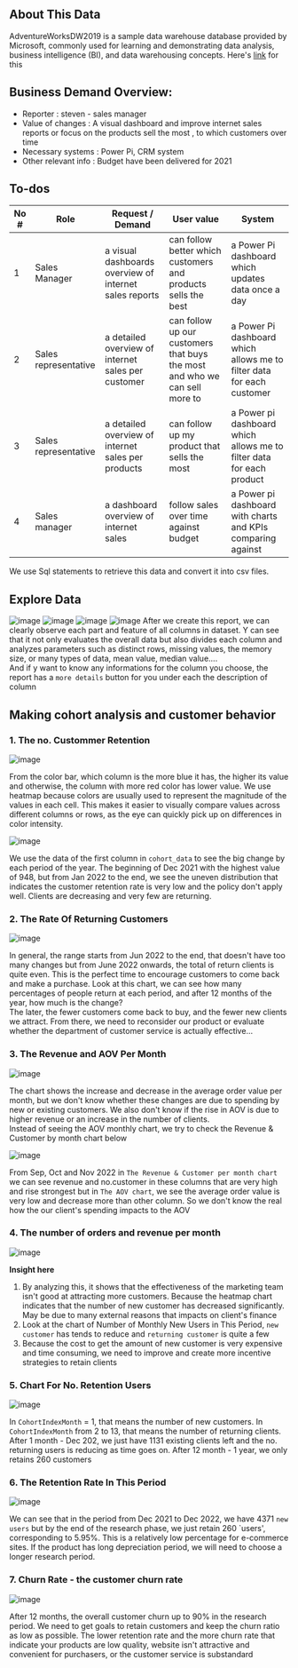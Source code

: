 ## About This Data
AdventureWorksDW2019 is a sample data warehouse database provided by Microsoft, commonly used for learning and demonstrating data analysis, business intelligence (BI), and data warehousing concepts. 
Here's [link](https://learn.microsoft.com/en-us/sql/samples/adventureworks-install-configure?view=sql-server-ver16&tabs=ssms) for this

## Business Demand Overview:
- Reporter : steven - sales manager
- Value of changes : A visual dashboard and improve internet sales reports or focus on the products sell the most , to which customers over time
- Necessary systems : Power Pi, CRM system
- Other relevant info : Budget have been delivered for 2021

## To-dos
| No #     | Role        | Request / Demand        | User value        | System        |
|--------------|--------------|--------------|--------------|--------------|
| 1  | Sales Manager  | a visual dashboards overview of internet sales reports  | can follow better which customers and products sells the best  | a Power Pi dashboard which updates data once a day  |
| 2  | Sales representative  | a detailed overview of internet sales per customer  | can follow up our customers that buys the most and who we can sell more to   | a Power Pi dashboard which allows me to filter data for each customer  |
| 3  | Sales representative  | a detailed overview of internet sales per products  | can follow up my product that sells the most  | a Power pi dashboard which allows me to filter data for each product  |
| 4  | Sales manager  | a dashboard overview of internet sales  | follow sales over time against budget  | a Power pi dashboard with charts and KPIs comparing against  |

We use Sql statements to retrieve this data and convert it into csv files.

## Explore Data
   ![image](https://github.com/user-attachments/assets/0ade29dd-3dd6-4b8a-835b-8b19d908259c)
   ![image](https://github.com/user-attachments/assets/bee6ba9d-26fe-4463-b9e9-60de4343ee79)
   ![image](https://github.com/user-attachments/assets/42311daf-fcdd-48e7-8f1e-350408742466)
   ![image](https://github.com/user-attachments/assets/2de136dc-f1bc-4a1a-9d05-fa150dbb9845)
After we create this report, we can clearly observe each part and feature of all columns in dataset. Y can see that it not only evaluates the overall data but also divides each column and analyzes parameters such as distinct rows, missing values, the memory size, or many types of data, mean value, median value.... </br>
And if y want to know any informations for the column you choose, the report has a `more details` button for you under each the description of column</br>

## Making cohort analysis and customer behavior 
### 1. The no. Custommer Retention
![image](https://github.com/user-attachments/assets/fd80e54b-b5d2-40ea-bc9e-ce551a73f116)

From the color bar, which column is the more blue it has, the higher its value and otherwise, the column with more red color has lower value. 
We use heatmap because colors are usually used to represent the magnitude of the values in each cell. 
This makes it easier to visually compare values across different columns or rows, as the eye can quickly pick up on differences in color intensity.

![image](https://github.com/user-attachments/assets/666033c0-3e20-464a-b72a-d87e9c486106)

We use the data of the first column in `cohort_data` to see the big change by each period of the year. The beginning of Dec 2021 with the highest value of 948, but from Jan 2022 to the end, we see the uneven distribution that indicates the customer retention rate is very low and the policy don't apply well. Clients are decreasing and very few are returning.
### 2. The Rate Of Returning Customers
![image](https://github.com/user-attachments/assets/7609c5c7-577a-4f0f-8a3f-39081006552a)

In general, the range starts from Jun 2022 to the end, that doesn't have too many changes but from June 2022 onwards, the total of return clients is quite even. This is the perfect time to encourage customers to come back and make a purchase. Look at this chart, we can see how many percentages of people return at each period, and after 12 months of the year, how much is the change? </br>
The later, the fewer customers come back to buy, and the fewer new clients we attract. From there, we need to reconsider our product or evaluate whether the department of customer service is actually effective...
### 3. The Revenue and AOV Per Month
![image](https://github.com/user-attachments/assets/fc424619-4ce6-4403-a59d-835e455f1470)

The chart shows the increase and decrease in the average order value per month, but we don't know whether these changes are due to spending by new or existing customers. We also don't know if the rise in AOV is due to higher revenue or an increase in the number of clients.</br>
Instead of seeing the AOV monthly chart, we try to check the Revenue & Customer by month chart below

![image](https://github.com/user-attachments/assets/72f01adb-8c28-4ad3-bdb0-3264c47e27bb)

From Sep, Oct and Nov 2022 in `The Revenue & Customer per month chart` we can see revenue and no.customer in these columns that are very high and rise strongest but in `The AOV chart`, we see the average order value is very low and decrease more than other column. So we don't know the real how the our client's spending impacts to the AOV
### 4. The number of orders and revenue per month
![image](https://github.com/user-attachments/assets/67a65784-7ab5-42e1-80e3-ff05d44d44e3)

**Insight here**
1.  By analyzing this, it shows that the effectiveness of the marketing team isn't good at attracting more customers. Because the heatmap chart indicates that the number of new customer has decreased significantly. May be due to many external reasons that impacts on client's finance
2.  Look at the chart of Number of Monthly New Users in This Period, `new customer` has tends to reduce and `returning customer` is quite a few
3.  Because the cost to get the amount of new customer is very expensive and time consuming, we need to improve and create more incentive strategies to retain clients

### 5. Chart For No. Retention Users
![image](https://github.com/user-attachments/assets/10baa596-6380-45d3-bc9c-3f603c342fda)

In `CohortIndexMonth` = 1, that means the number of new customers. In `CohortIndexMonth` from 2 to 13, that means the number of returning clients. After 1 month - Dec 202, we just have 1131 existing clients left and the no. returning users is reducing as time goes on. After 12 month - 1 year, we only retains 260 customers
### 6. The Retention Rate In This Period
![image](https://github.com/user-attachments/assets/7b568b61-04c9-4b49-ac36-fb4f4278cc4b)

We can see that in the period from Dec 2021 to Dec 2022, we have 4371 `new users` but by the end of the research phase, we just retain 260 `users', corresponding to 5.95%. This is a relatively low percentage for e-commerce sites. If the product has long depreciation period, we will need to choose a longer research period.
### 7. Churn Rate - the customer churn rate
![image](https://github.com/user-attachments/assets/539fe038-484e-4a64-acf5-f86dcd498d69)

After 12 months, the overall customer churn up to 90% in the research period. We need to get goals to retain customers and keep the churn ratio as low as possible. The lower retention rate and the more churn rate that indicate your products are low quality, website isn't attractive and convenient for purchasers, or the customer service is substandard



